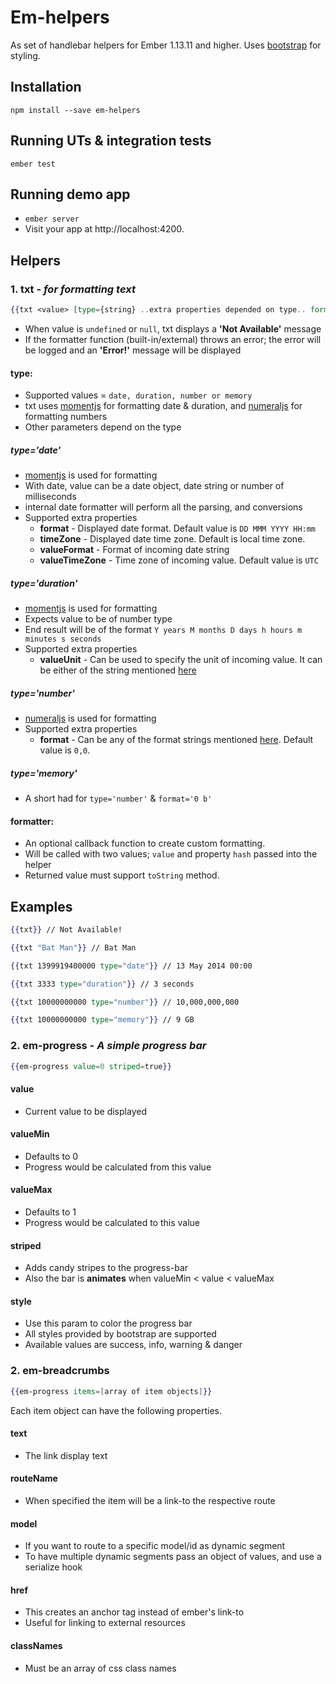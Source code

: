 # Em-helpers

As set of handlebar helpers for Ember 1.13.11 and higher.
Uses [bootstrap](https://www.npmjs.com/package/ember-bootstrap) for styling.

## Installation

`npm install --save em-helpers`

## Running UTs & integration tests

`ember test`

## Running demo app

* `ember server`
* Visit your app at http://localhost:4200.

## Helpers

### 1. txt - _for formatting text_

```hbs
{{txt <value> [type={string} ..extra properties depended on type.. formatter={Function} ]}}
```

- When value is `undefined` or `null`, txt displays a **'Not Available'** message
- If the formatter function (built-in/external) throws an error; the error will be logged and an **'Error!'** message will be displayed

#### type:
- Supported values = `date, duration, number or memory`
- txt uses [momentjs](http://momentjs.com) for formatting date & duration, and [numeraljs](http://numeraljs.com/) for formatting numbers
- Other parameters depend on the type

##### type='date'
- [momentjs](http://momentjs.com) is used for formatting
- With date, value can be a date object, date string or number of milliseconds
- internal date formatter will perform all the parsing, and conversions
- Supported extra properties
  - **format** - Displayed date format. Default value is `DD MMM YYYY HH:mm`
  - **timeZone** - Displayed date time zone. Default is local time zone.
  - **valueFormat** - Format of incoming date string
  - **valueTimeZone** - Time zone of incoming value. Default value is `UTC`

##### type='duration'
- [momentjs](http://momentjs.com) is used for formatting
- Expects value to be of number type
- End result will be of the format `Y years M months D days h hours m minutes s seconds`
- Supported extra properties
  - **valueUnit** - Can be used to specify the unit of incoming value. It can be either of the string mentioned [here](http://momentjs.com/docs/#/durations/creating/)

##### type='number'
- [numeraljs](http://numeraljs.com/) is used for formatting
- Supported extra properties
  - **format** - Can be any of the format strings mentioned [here](http://numeraljs.com/). Default value is `0,0`.

##### type='memory'
- A short had for `type='number'` & `format='0 b'`

#### formatter:
- An optional callback function to create custom formatting.
- Will be called with two values; `value` and property `hash` passed into the helper
- Returned value must support `toString` method.

## Examples

```hbs
{{txt}} // Not Available!
```
```hbs
{{txt "Bat Man"}} // Bat Man
```
```hbs
{{txt 1399919400000 type="date"}} // 13 May 2014 00:00
```
```hbs
{{txt 3333 type="duration"}} // 3 seconds
```
```hbs
{{txt 10000000000 type="number"}} // 10,000,000,000
```
```hbs
{{txt 10000000000 type="memory"}} // 9 GB
```

### 2. em-progress - _A simple progress bar_

```hbs
{{em-progress value=0 striped=true}}
```

#### value
  - Current value to be displayed

#### valueMin
  - Defaults to 0
  - Progress would be calculated from this value

#### valueMax
  - Defaults to 1
  - Progress would be calculated to this value

#### striped
  - Adds candy stripes to the progress-bar
  - Also the bar is **animates** when valueMin < value < valueMax

#### style
  - Use this param to color the progress bar
  - All styles provided by bootstrap are supported
  - Available values are success, info, warning & danger

### 2. em-breadcrumbs

```hbs
{{em-progress items=[array of item objects]}}
```

Each item object can have the following properties.

#### text
  - The link display text

#### routeName
  - When specified the item will be a link-to the respective route

#### model
  - If you want to route to a specific model/id as dynamic segment
  - To have multiple dynamic segments pass an object of values, and use a serialize hook

#### href
  - This creates an anchor tag instead of ember's link-to
  - Useful for linking to external resources

#### classNames
  - Must be an array of css class names
